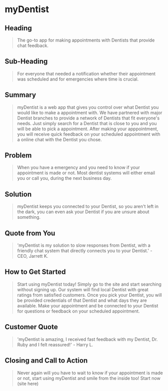 # myDentist #

<!-- 
> This material was originally posted [here](http://www.quora.com/What-is-Amazons-approach-to-product-development-and-product-management). It is reproduced here for posterities sake.

There is an approach called "working backwards" that is widely used at Amazon. They work backwards from the customer, rather than starting with an idea for a product and trying to bolt customers onto it. While working backwards can be applied to any specific product decision, using this approach is especially important when developing new products or features.

For new initiatives a product manager typically starts by writing an internal press release announcing the finished product. The target audience for the press release is the new/updated product's customers, which can be retail customers or internal users of a tool or technology. Internal press releases are centered around the customer problem, how current solutions (internal or external) fail, and how the new product will blow away existing solutions.

If the benefits listed don't sound very interesting or exciting to customers, then perhaps they're not (and shouldn't be built). Instead, the product manager should keep iterating on the press release until they've come up with benefits that actually sound like benefits. Iterating on a press release is a lot less expensive than iterating on the product itself (and quicker!).

If the press release is more than a page and a half, it is probably too long. Keep it simple. 3-4 sentences for most paragraphs. Cut out the fat. Don't make it into a spec. You can accompany the press release with a FAQ that answers all of the other business or execution questions so the press release can stay focused on what the customer gets. My rule of thumb is that if the press release is hard to write, then the product is probably going to suck. Keep working at it until the outline for each paragraph flows. 

Oh, and I also like to write press-releases in what I call "Oprah-speak" for mainstream consumer products. Imagine you're sitting on Oprah's couch and have just explained the product to her, and then you listen as she explains it to her audience. That's "Oprah-speak", not "Geek-speak".

Once the project moves into development, the press release can be used as a touchstone; a guiding light. The product team can ask themselves, "Are we building what is in the press release?" If they find they're spending time building things that aren't in the press release (overbuilding), they need to ask themselves why. This keeps product development focused on achieving the customer benefits and not building extraneous stuff that takes longer to build, takes resources to maintain, and doesn't provide real customer benefit (at least not enough to warrant inclusion in the press release).
 -->
 
## Heading ##
  > The go-to app for making appointments with Dentists that provide chat feedback.

## Sub-Heading ##
  > For everyone that needed a notification whether their appointment was scheduled and for emergencies where time is crucial.

## Summary ##
  > myDentist is a web app that gives you control over what Dentist you would like to make a appointment with. We have partnered with major Dentist branches to provide a network of Dentists that fit everyone's needs. Just simply search for a Dentist that is close to you and you will be able to pick a appointment. After making your apppointment, you will receive quick feedback on your scheduled appointment with a online chat with the Dentist you chose.

## Problem ##
  > When you have a emergency and you need to know if your appointment is made or not. Most dentist systems will either email you or call you, during the next business day.

## Solution ##
  >  myDentist keeps you connected to your Dentist, so you aren't left in the dark, you can even ask your Dentist if you are unsure about something.

## Quote from You ##
  > 'myDentist is my solution to slow responses from Dentist, with a friendly chat system that directly connects you to your Dentist.' - CEO, Jarrett K.

## How to Get Started ##
  > Start using myDentist today! Simply go to the site and start searching without signing up. Our system will find local Dentist with great ratings from satisfied customers. Once you pick your Dentist, you will be provided credentials of that Dentist and what days they are available. Make your appointment and be connected to your Dentist for questions or feedback on your scheduled appointment.

## Customer Quote ##
  > 'myDentist is amazing, I received fast feedback with my Dentist, Dr. Ruby and I felt reassured!' - Harry L.

## Closing and Call to Action ##
  > Never again will you have to wait to know if your appointment is made or not, start using myDentist and smile from the inside too!
  > Start now   (site here)
